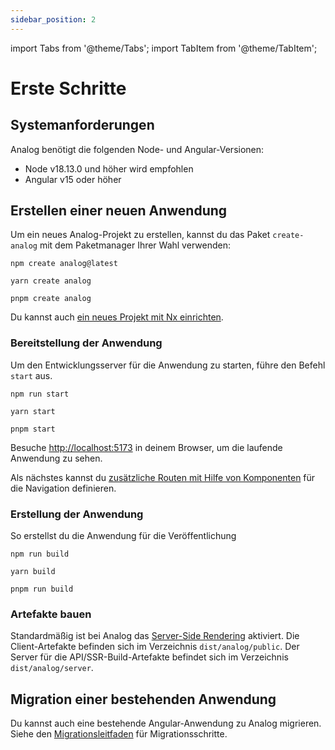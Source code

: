 ```yaml
---
sidebar_position: 2
---
```


import Tabs from '@theme/Tabs';
import TabItem from '@theme/TabItem';

# Erste Schritte

## Systemanforderungen

Analog benötigt die folgenden Node- und Angular-Versionen:

- Node v18.13.0 und höher wird empfohlen
- Angular v15 oder höher

## Erstellen einer neuen Anwendung

Um ein neues Analog-Projekt zu erstellen, kannst du das Paket `create-analog` mit dem Paketmanager Ihrer Wahl verwenden:

<Tabs groupId="package-manager">
  <TabItem value="npm">

```shell
npm create analog@latest
```

  </TabItem>

  <TabItem label="Yarn" value="yarn">

```shell
yarn create analog
```

  </TabItem>

  <TabItem value="pnpm">

```shell
pnpm create analog
```

  </TabItem>
</Tabs>

Du kannst auch [ein neues Projekt mit Nx einrichten](/docs/integrations/nx).

### Bereitstellung der Anwendung

Um den Entwicklungsserver für die Anwendung zu starten, führe den Befehl `start` aus.

<Tabs groupId="package-manager">
  <TabItem value="npm">

```shell
npm run start
```

  </TabItem>

  <TabItem label="Yarn" value="yarn">

```shell
yarn start
```

  </TabItem>

  <TabItem value="pnpm">

```shell
pnpm start
```

  </TabItem>
</Tabs>

Besuche [http://localhost:5173](http://localhost:5173) in deinem Browser, um die laufende Anwendung zu sehen.

Als nächstes kannst du [zusätzliche Routen mit Hilfe von Komponenten](/de/docs/features/routing/overview) für die Navigation definieren.

### Erstellung der Anwendung

So erstellst du die Anwendung für die Veröffentlichung

<Tabs groupId="package-manager">
  <TabItem value="npm">

```shell
npm run build
```

  </TabItem>

  <TabItem label="Yarn" value="yarn">

```shell
yarn build
```

  </TabItem>

  <TabItem value="pnpm">

```shell
pnpm run build
```

  </TabItem>
</Tabs>

### Artefakte bauen

Standardmäßig ist bei Analog das [Server-Side Rendering](/de/docs/features/server/server-side-rendering) aktiviert.
Die Client-Artefakte befinden sich im Verzeichnis `dist/analog/public`.
Der Server für die API/SSR-Build-Artefakte befindet sich im Verzeichnis `dist/analog/server`.

## Migration einer bestehenden Anwendung

Du kannst auch eine bestehende Angular-Anwendung zu Analog migrieren. Siehe den [Migrationsleitfaden](/de/docs/guides/migrating) für Migrationsschritte.
